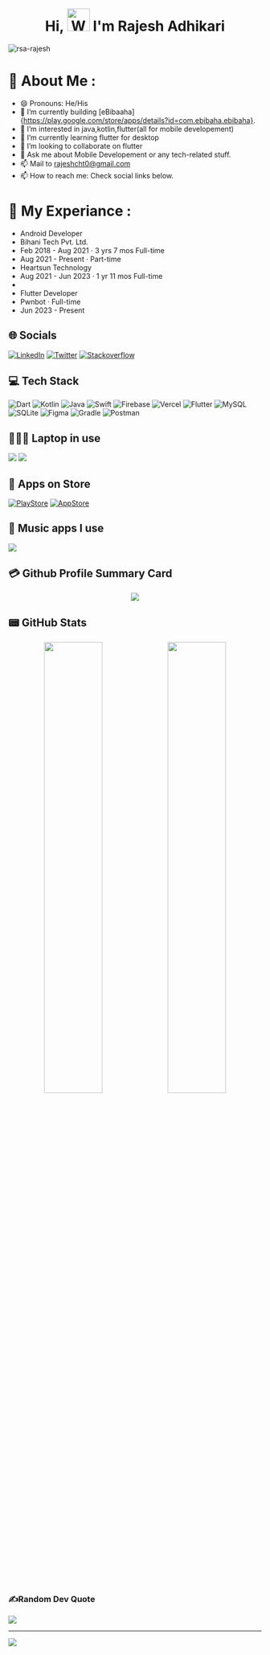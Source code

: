 <h1 align="center"> Hi, <img src="https://raw.githubusercontent.com/nixin72/nixin72/master/wave.gif" 
         alt="Waving hand animated gif"
         height="45"
         width="45" /> I'm Rajesh Adhikari</h1>

<p align="left"> <img src="https://komarev.com/ghpvc/?username=rsa-rajesh&label=Views&color=blue&style=plastic&style=for-the-badge" alt="rsa-rajesh" /> </p>


# 💫 About Me :
- 😄 Pronouns: He/His
- 🔭 I’m currently building [eBibaaha]{https://play.google.com/store/apps/details?id=com.ebibaha.ebibaha}.
- 👀 I’m interested in java,kotlin,flutter(all for mobile developement)
- 🌱 I’m currently learning flutter for desktop
- 💞️ I’m looking to collaborate on flutter
- 💬 Ask me about Mobile Developement  or any tech-related stuff.
- 📫 Mail to rajeshcht0@gmail.com
- 📫 How to reach me: Check social links below.

# 💫 My Experiance :
-   Android Developer
-   Bihani Tech Pvt. Ltd.
-   Feb 2018 - Aug 2021 · 3 yrs 7 mos Full-time
-   Aug 2021 - Present · Part-time
-   Heartsun Technology
-   Aug 2021 - Jun 2023 · 1 yr 11 mos Full-time
-   
-   Flutter Developer
-   Pwnbot · Full-time
-   Jun 2023 - Present


## 🌐 Socials
[![LinkedIn](https://img.shields.io/badge/LinkedIn-0077B5?style=for-the-badge&logo=linkedin&logoColor=white)](https://www.linkedin.com/in/rajesh-adhikari-045892147/)
[![Twitter](https://img.shields.io/twitter/follow/android_rajesh?logo=Twitter&style=for-the-badge)](https://twitter.com/android_rajesh)
[![Stackoverflow](https://img.shields.io/badge/stackoverflow-232333?style=for-the-badge&logo=stackoverflow&link=https%3A%2F%2Fstackoverflow.com%2Fusers%2F13455500%2Frsa-rajesh)](https://stackoverflow.com/users/13455500/rsa-rajesh)




## 💻 Tech Stack
![Dart](https://img.shields.io/badge/dart-%230175C2.svg?style=for-the-badge&logo=dart&logoColor=white) ![Kotlin](https://img.shields.io/badge/kotlin-%230095D5.svg?style=for-the-badge&logo=kotlin&logoColor=white) ![Java](https://img.shields.io/badge/java-%23ED8B00.svg?style=for-the-badge&logo=java&logoColor=white) ![Swift](https://img.shields.io/badge/swift-F54A2A?style=for-the-badge&logo=swift&logoColor=white) ![Firebase](https://img.shields.io/badge/firebase-%23039BE5.svg?style=for-the-badge&logo=firebase) ![Vercel](https://img.shields.io/badge/vercel-%23000000.svg?style=for-the-badge&logo=vercel&logoColor=white) ![Flutter](https://img.shields.io/badge/Flutter-%2302569B.svg?style=for-the-badge&logo=Flutter&logoColor=white) ![MySQL](https://img.shields.io/badge/mysql-%2300f.svg?style=for-the-badge&logo=mysql&logoColor=white) ![SQLite](https://img.shields.io/badge/sqlite-%2307405e.svg?style=for-the-badge&logo=sqlite&logoColor=white) ![Figma](https://img.shields.io/badge/figma-%23F24E1E.svg?style=for-the-badge&logo=figma&logoColor=white) ![Gradle](https://img.shields.io/badge/Gradle-02303A.svg?style=for-the-badge&logo=Gradle&logoColor=white) ![Postman](https://img.shields.io/badge/Postman-FF6C37?style=for-the-badge&logo=postman&logoColor=white)

## 👨🏻‍💻 Laptop in use
<img src="https://img.shields.io/badge/Apple-MacBook_Pro_2022_M2_Pro-333333?style=for-the-badge&logo=apple&logoColor=white"/> 
<img src="https://img.shields.io/badge/Windows_10-Dell_2354-333333?style=for-the-badge&logo=windows&logoColor=white"/> 


## 🛒 Apps on Store
[![PlayStore](https://img.shields.io/badge/Google_Play-414141?style=for-the-badge&logo=google-play&logoColor=white)](https://play.google.com/store/apps/details?id=com.ebibaha.ebibaha) 
[![AppStore](https://img.shields.io/badge/App_Store-0D96F6?style=for-the-badge&logo=app-store&logoColor=white)](https://apps.apple.com/au/app/emmcare/id6468196731)

## 🎵 Music apps I use
 <img src="https://img.shields.io/badge/Spotify-1ED760?&style=for-the-badge&logo=spotify&logoColor=white"/> 


 ## 💳 Github Profile Summary Card
<p align="center">
  <img src="https://github-profile-summary-cards.vercel.app/api/cards/profile-details?username=rsa-rajesh&theme=vue"/>
</p>

## 📟 GitHub Stats
<p align="center">
	<img width="48%" src="https://github-readme-stats.vercel.app/api?username=rsa-rajesh&show_icons=true&theme=vue" />
	<img width="48%" src="https://github-readme-streak-stats.herokuapp.com/?user=rsa-rajesh&theme=vue" />
</p>

### ✍️Random Dev Quote
![](https://quotes-github-readme.vercel.app/api?type=horizontal&theme=vue)

---
[![](https://visitcount.itsvg.in/api?id=rsa-rajesh&icon=0&color=1)](https://visitcount.itsvg.in)


